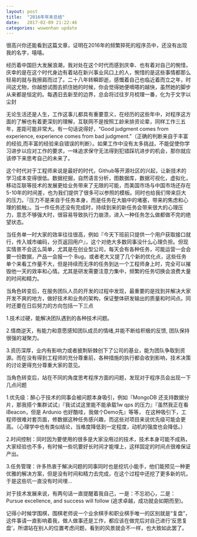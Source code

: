 ```yaml
---
layout: post
title:  "2016年年末总结"
date:   2017-02-09 21:22:46
categories: wuwenhan update
---
```




很高兴你还能看到这篇文章，证明在2016年的频繁猝死的程序员中，还没有出现我的名字，嘻嘻。

经历着中国巨大发展浪潮，我对处在这个时代而感到庆幸、也有着对自己的惋惜，庆幸的是在这个时代身边有着站在新兴事业风口上的人，惋惜的是这些事情都那么轻易的就与我擦肩而过了。二十八年转瞬即逝，感慨着自己也临近着而立之年，时间这尤物，你越想试图去抓住她的时候，你会觉得她便嘀嗒的越快，虽然她的脚步从来都是恒定的。每遇旧去新至的边界，总会将过往岁月梳理一番，化为于文字以尘封

无论生活还是人生，工作这事儿都具有重要意义，在经历的这些年中，对程序这方面的了解也有着更深刻的理解，互联网不是按照工龄来排资论辈，同样工作三五年，差距可能非常大。有一句话说得好，“Good judgment comes from experience, experience comes from bad judgment.”（正确的判断来自于丰富的经验,而丰富的经验来自错误的判断）。如果工作中没有太多挑战，不能促使你学习进步以应对工作的要求，一味追求保守无法得到犯错踩坑进步的机会，那你就应该停下来思考自己的未来了。

这个时代对于工程师来说是最好的时代，Github等开源社区的兴起，让新技术的学习成本变得很低。数据挖掘，自然语言分析，图数据库，数据可视化，虚拟化，移动互联等技术的发展更给业务带来了无限的可能，而美国市场与中国市场还存在5-10年的时间差，也为我们提供了很多可以参照的模板。同时也给我们带来巨大的压力。『压力不是来自于任务本身，而是任务在大脑中的堵塞，带来的焦虑和心理的抵触』。当一件任务还没有完成时，持续到来的新任务会带来很大的心理压力，意志不够强大时，很容易导致执行力崩溃，进入一种任务怎么做都做不完的绝望状态。

当任务单一时大家的效率往往很高，例如『今天下班前只提供一个用户获取接口就行，传入城市编码，分页返回用户』，这个对绝大多数同事没什么心理负担。但现实情景不会这么简单，尤其是在创业型公司，每天会有各种任务，可能运营一会会要一份数据，产品一会报一个 Bug，或者老大又提了几个新的优化点，这些任务单个来看工作量不大，但是持续而无序的任务到达一个工程师身上时，完全可以摧毁他一天的效率和心情。尤其是研发需要注意力集中，频繁的任务切换会浪费大量的时间和精力。

当角色转变后，在服务团队人员的开发的过程中发现，最重要的是找到并解决大家开发不爽的地方，做好技术和业务的架构，保证整体研发输出的质量和时间点。同时还要在日后努力的方向包括一下三点

1.技术过硬，能解决团队遇到的各种技术问题。

2.情商逆天，有能力和意愿感知团队成员的情绪,并能不断给积极的反馈, 团队保持很强的凝聚力。

3.资历深厚，业内有影响力或者披荆斩棘创下了公司的基业，能为团队争取到资源。而在没有得到工程师的充分尊重前，各种措施的执行都会收到影响，技术决策的讨论更得充分尊重大家的意见。

当角色转变后，站在不同的角度思考程序方面的问题，发现对于程序员会出现一下几点问题

1.优先级：醉心于技术的同事会被问题本身吸引，例如『MongoDB 还支持数据分片，那我搭个集群试试』『我试试这里能不能承载1w qps 的压力』『虽然我正在看 iBeacon，但是 Ardunio 也好酷哇，我做个Demo先』等等， 在这种吸引下，工程师很难对套页面，修数据这种任务感兴趣，而这些对项目来说优先级可能会更高。（心理学中也有类似结论，当难度降低到一定程度，动机的强度也会降低。）

2.时间控制：同时因为要使用的很多是大家没用过的技术，技术本身可能不成熟，大家经验也不多，有时候一些坑要好长时间才能埋上，这样固定的时间点很难保证产出。

3.任务管理：许多热衷于解决问题的同事同时也是挖坑小能手，他们能预见一种更优雅的解决方案，但是没有时间和精力去完成，在这个过程中还挖了更多新的坑，于是这些坑一直没有时间埋...

对于技术发展来说，有两句话一直提醒着我自己，一是：不忘初心，二是：Pursue excellence, and success will follow (追求卓越，成功就会如期而至)。

记得小时候学围棋，围棋老师说一个业余棋手和职业棋手唯一的区别就是“复盘”，这件事请一直影响着我，做人做事还是工作，都应该在做完后对自己进行‘反思复盘’，所谓站在别人的位置考虑问题，看到的风景就会不一样，也大致如此罢了。
